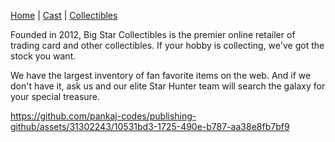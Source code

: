 [Home](Home.md) | [Cast](Cast.md) | [Collectibles](Collectibles.md)

Founded in 2012, Big Star Collectibles is the premier online retailer of trading card and other collectibles. If your hobby is collecting, we've got the stock you want.

We have the largest inventory of fan favorite items on the web. And if we don't have it, ask us and our elite Star Hunter team will search the galaxy for your special treasure.

https://github.com/pankaj-codes/publishing-github/assets/31302243/10531bd3-1725-490e-b787-aa38e8fb7bf9

